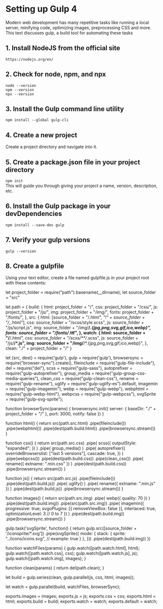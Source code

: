 # Setting up Gulp 4
Modern web development has many repetitive tasks like running a local server, minifying code, optimizing images, preprocessing CSS and more. This text discusses gulp, a build tool for automating these tasks
## 1. Install NodeJS from the official site
`https://nodejs.org/en/`
## 2. Check for node, npm, and npx
`node --version`  
`npm --version`  
`npx --version`  
## 3. Install the Gulp command line utility
`npm install --global gulp-cli`
## 4. Create a new project
Create a project directory and navigate into it.
## 5. Create a package.json file in your project directory
`npm init`  
This will guide you through giving your project a name, version, description, etc.
## 6. Install the Gulp package in your devDependencies
`npm install --save-dev gulp`
## 7. Verify your gulp versions
`gulp --version`
## 8. Create a gulpfile
Using your text editor, create a file named gulpfile.js in your project root with these contents:

let project_folder = require("path").basename(__dirname);
let source_folder = "src"
 
let path = {
    build: {
        html: project_folder + "/",
        css: project_folder + "/css/",
        js: project_folder + "/js/",
        img: project_folder + "/img/",
        fonts: project_folder + "/fonts/",
    },
    src: {
        html: [source_folder + "/*.html", "!" + source_folder + "/_*.html"],
        css: source_folder + "/scss/style.scss",
        js: source_folder + "/js/script.js",
        img: source_folder + "/img/**/*.{jpg,png,svg,gif,ico,webp}",
        fonts: source_folder + "/fonts/*.ttf",
    },
    watch: {
        html: source_folder + "/**/*.html",
        css: source_folder + "/scss/**/*.scss",
        js: source_folder + "/js/**/*.js",
        img: source_folder + "/img/**/*.{jpg,png,svg,gif,ico,webp}",
    },
    clean: "./" + project_folder + "/"
}
 
let {src, dest} = require('gulp'),
    gulp = require('gulp'),
    browsersync = require("browser-sync").create(),
    fileinclude = require("gulp-file-include"),
    del = require("del"),
    scss = require("gulp-sass"),
    autoprefixer = require("gulp-autoprefixer"),
    group_media = require("gulp-group-css-media-queries"),
    clean_css = require("gulp-clean-css"),
    rename = require("gulp-rename"),
    uglify = require("gulp-uglify-es").default,
    imagemin = require("gulp-imagemin"),
    webp = require("gulp-webp"),
    webphtml = require("gulp-webp-html"),
    webpcss = require("gulp-webpcss"),
    svgSprite = require("gulp-svg-sprite");
 
function browserSync(params) {
    browsersync.init({
        server: {
            baseDir: "./" + project_folder + "/"
        },
        port: 3000,
        notify: false
    })
}
 
function html() {
    return src(path.src.html)
        .pipe(fileinclude())
        .pipe(webphtml())
        .pipe(dest(path.build.html))
        .pipe(browsersync.stream())
}

function css() {
    return src(path.src.css)
        .pipe(
            scss({
                outputStyle: "expanded";
            })
        )
        .pipe(
            group_media()
        )
        .pipe(
            autoprefixer({
                overrideBrowserslist: ["last 5 versions"],
                cascade: true,
            })
        )
        .pipe(webpcss())
        .pipe(dest(path.build.css))
        .pipe(clean_css())
        .pipe(
            rename({
                extname: ".min.css"
            })
        )
        .pipe(dest(path.build.css))
        .pipe(browsersync.stream())
}

function js() {
    return src(path.src.js)
        .pipe(fileinclude())
        .pipe(dest(path.build.js))
        .pipe(
            uglify()
        )
        .pipe(
            rename({
                extname: ".min.js"
            })
        )
        .pipe(dest(path.build.js))
        .pipe(browsersync.stream())
}

function images() {
    return src(path.src.img)
        .pipe(
            webp({
                quality: 70
            })
        )
        .pipe(dest(path.build.img))
        .pipe(src(path.src.img))
        .pipe(
            imagemin({
                progressive: true;
                svgoPlugins: [{ removeViewBox: false }],
                interlaced: true,
                optimizationLevel: 3 // 0 to 7
            })
        )
        .pipe(dest(path.build.img))
        .pipe(browsersync.stream())
}

gulp.task('svgSprite', function() {
    return gulp.src([source_folder + '/iconsprite/*.svg'])
        .pipe(svgSprite({
            mode: {
                stack: {
                    sprite: "../icons/icons.svg",
                    // example: true
                }
            },
        }))
        .pipe(dest(path.build.img))
})
 
function watchFiles(params) {
    gulp.watch([path.watch.html], html);
    gulp.watch([path.watch.css], css);
    gulp.watch([path.watch.js], js);
    gulp.watch([path.watch.img], images);
}
 
function clean(params) {
    return del(path.clean);
}
 
let build = gulp.series(clean, gulp.parallel(js, css, html, images));
 
let watch = gulp.parallel(build, watchFiles, browserSync);

exports.images = images; 
exports.js = js; 
exports.css = css;
exports.html = html;
exports.build = build;
exports.watch = watch;
exports.default = watch;